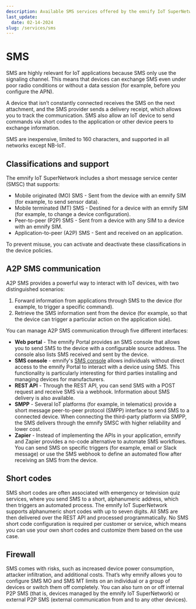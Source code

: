 ```yaml
---
description: Available SMS services offered by the emnify IoT SuperNetwork, including SMS MO, SMS MT, A2P, P2P, and more
last_update:
  date: 02-14-2024
slug: /services/sms
---
```


# SMS

SMS are highly relevant for IoT applications because SMS only use the signaling channel.
This means that devices can exchange SMS even under poor radio conditions or without a data session (for example, before you configure the APN).

A device that isn’t constantly connected receives the SMS on the next attachment, and the SMS provider sends a delivery receipt, which allows you to track the communication.
SMS also allow an IoT device to send commands via short codes to the application or other device peers to exchange information.

SMS are inexpensive, limited to 160 characters, and supported in all networks except NB-IoT.

## Classifications and support

The emnify IoT SuperNetwork includes a short message service center (SMSC) that supports:

- Mobile originated (MO) SMS - Sent from the device with an emnify SIM (for example, to send sensor data).
- Mobile terminated (MT) SMS - Destined for a device with an emnify SIM (for example, to change a device configuration).
- Peer-to-peer (P2P) SMS - Sent from a device with any SIM to a device with an emnify SIM.
- Application-to-peer (A2P) SMS - Sent and received on an application.

To prevent misuse, you can activate and deactivate these classifications in the device policies.

## A2P SMS communication

A2P SMS provides a powerful way to interact with IoT devices, with two distinguished scenarios:

1. Forward information from applications through SMS to the device (for example, to trigger a specific command).
1. Retrieve the SMS information sent from the device (for example, so that the device can trigger a particular action on the application side).

You can manage A2P SMS communication through five different interfaces:

- **Web portal** - The emnify Portal provides an SMS console that allows you to send SMS to the device with a configurable source address.
The console also lists SMS received and sent by the device.
- **SMS console** - emnify's [SMS console](https://sms.emnify.com) allows individuals without direct access to the emnify Portal to interact with a device using SMS.
This functionality is particularly interesting for third parties installing and managing devices for manufacturers.
- **REST API** - Through the REST API, you can send SMS with a POST request and receive SMS via a webhook.
Information about SMS delivery is also available.
- **SMPP** - Several IoT platforms (for example, in telematics) provide a short message peer-to-peer protocol (SMPP) interface to send SMS to a connected device.
When connecting the third-party platform via SMPP, the SMS delivers through the emnify SMSC with higher reliability and lower cost.
- **Zapier** - Instead of implementing the APIs in your application, emnify and Zapier provides a no-code alternative to automate SMS workflows.
You can send SMS on specific triggers (for example, email or Slack message) or use the SMS webhook to define an automated flow after receiving an SMS from the device.

## Short codes

SMS short codes are often associated with emergency or television quiz services, where you send SMS to a short, alphanumeric address, which then triggers an automated process.
The emnify IoT SuperNetwork supports alphanumeric short codes with up to seven digits.
All SMS are then delivered over the REST API and processed programmatically.
No SMS short code configuration is required per customer or service, which means you can use your own short codes and customize them based on the use case.

## Firewall

SMS comes with risks, such as increased device power consumption, attacker infiltration, and additional costs.
That’s why emnify allows you to configure SMS MO and SMS MT limits on an individual or a group of devices or switch them off completely.
You can also turn on or off internal P2P SMS (that is, devices managed by the emnify IoT SuperNetwork) or external P2P SMS (external communication from and to any other devices).
